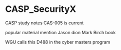 # CASP_SecurityX
CASP study notes
CAS-005 is current

popular material mention
Jason dion
Mark Birch book

WGU calls this D488 in the cyber masters program
